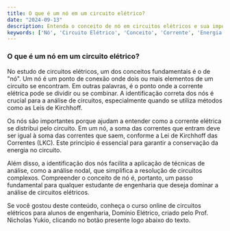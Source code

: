 ```yaml
---
title: O que é um nó em um circuito elétrico?
date: "2024-09-13"
description: Entenda o conceito de nó em circuitos elétricos e sua importância na análise de circuitos.
keywords: ['Nó', 'Circuito Elétrico', 'Conceito', 'Corrente', 'Energia']
---
```


### O que é um nó em um circuito elétrico?

No estudo de circuitos elétricos, um dos conceitos fundamentais é o de "nó". Um nó é um ponto de conexão onde dois ou mais elementos de um circuito se encontram. Em outras palavras, é o ponto onde a corrente elétrica pode se dividir ou se combinar. A identificação correta dos nós é crucial para a análise de circuitos, especialmente quando se utiliza métodos como as Leis de Kirchhoff.

Os nós são importantes porque ajudam a entender como a corrente elétrica se distribui pelo circuito. Em um nó, a soma das correntes que entram deve ser igual à soma das correntes que saem, conforme a Lei de Kirchhoff das Correntes (LKC). Este princípio é essencial para garantir a conservação da energia no circuito.

Além disso, a identificação dos nós facilita a aplicação de técnicas de análise, como a análise nodal, que simplifica a resolução de circuitos complexos. Compreender o conceito de nó é, portanto, um passo fundamental para qualquer estudante de engenharia que deseja dominar a análise de circuitos elétricos.

Se você gostou deste conteúdo, conheça o curso online de circuitos elétricos para alunos de engenharia, Domínio Elétrico, criado pelo Prof. Nicholas Yukio, clicando no botão presente logo abaixo do texto.